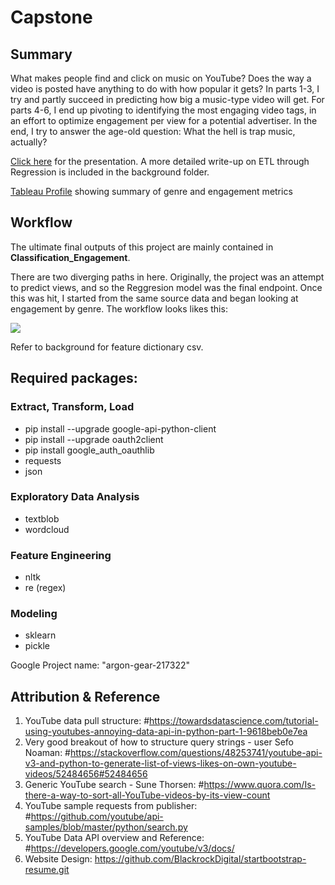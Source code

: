 # Capstone

## Summary

What makes people find and click on music on YouTube? Does the way a video is posted have anything to do with how popular it gets? In parts 1-3, I try and partly succeed in predicting how big a music-type video will get. For parts 4-6, I end up pivoting to identifying the most engaging video tags, in an effort to optimize engagement per view for a potential advertiser. In the end, I try to answer the age-old question: What the hell is trap music, actually?

<a href=https://conorbarryhoke.github.io/>Click here<a> for the presentation.
A more detailed write-up on ETL through Regression is included in the background folder.

<a href=https://public.tableau.com/profile/conor.barry.hoke#!/>Tableau Profile<a> showing summary of genre and engagement metrics

## Workflow
The ultimate final outputs of this project are mainly contained in <strong>Classification_Engagement</strong>.

There are two diverging paths in here. Originally, the project was an attempt to predict views, and so the Reggresion model was the final endpoint. Once this was hit, I started from the same source data and began looking at engagement by genre. The workflow looks likes this:

<span><img src="https://raw.githubusercontent.com/conorbarryhoke/conorbarryhoke.github.io/master/capstone_files/assets/title_text.bmp"><span>

Refer to background for feature dictionary csv.

## Required packages:
### Extract, Transform, Load
* pip install --upgrade google-api-python-client
* pip install --upgrade oauth2client
* pip install google_auth_oauthlib
* requests
* json

### Exploratory Data Analysis
* textblob
* wordcloud
### Feature Engineering
* nltk
* re (regex)
### Modeling
* sklearn
* pickle

Google Project name: "argon-gear-217322"


## Attribution & Reference
1. YouTube data pull structure:   #https://towardsdatascience.com/tutorial-using-youtubes-annoying-data-api-in-python-part-1-9618beb0e7ea
2. Very good breakout of how to structure query strings - user Sefo Noaman:
#https://stackoverflow.com/questions/48253741/youtube-api-v3-and-python-to-generate-list-of-views-likes-on-own-youtube-videos/52484656#52484656
3. Generic YouTube search - Sune Thorsen:
#https://www.quora.com/Is-there-a-way-to-sort-all-YouTube-videos-by-its-view-count
4. YouTube sample requests from publisher:
#https://github.com/youtube/api-samples/blob/master/python/search.py
5. YouTube Data API overview and Reference:
#https://developers.google.com/youtube/v3/docs/
6. Website Design:
https://github.com/BlackrockDigital/startbootstrap-resume.git
